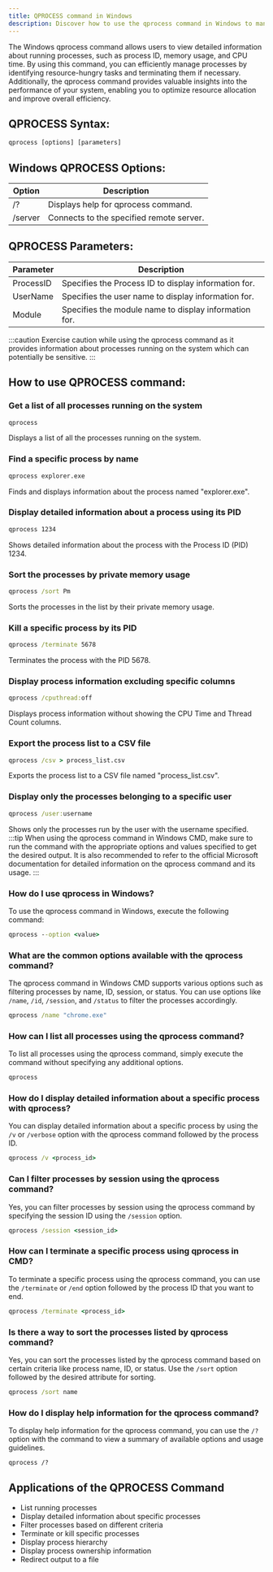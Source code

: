 ```yaml
---
title: QPROCESS command in Windows
description: Discover how to use the qprocess command in Windows to manage running processes efficiently. Learn how to view details, terminate processes, and more.
---
```


The Windows qprocess command allows users to view detailed information about running processes, such as process ID, memory usage, and CPU time. By using this command, you can efficiently manage processes by identifying resource-hungry tasks and terminating them if necessary. Additionally, the qprocess command provides valuable insights into the performance of your system, enabling you to optimize resource allocation and improve overall efficiency.

## QPROCESS Syntax:
```cmd
qprocess [options] [parameters]
```

## Windows QPROCESS Options:
| Option | Description                              |
|--------|------------------------------------------|
| /?     | Displays help for qprocess command.       |
| /server| Connects to the specified remote server. |

## QPROCESS Parameters:
| Parameter | Description                                         |
|-----------|-----------------------------------------------------|
| ProcessID | Specifies the Process ID to display information for.|
| UserName  | Specifies the user name to display information for. |
| Module    | Specifies the module name to display information for.|

:::caution
Exercise caution while using the qprocess command as it provides information about processes running on the system which can potentially be sensitive.
:::
## How to use QPROCESS command:
### Get a list of all processes running on the system
```cmd
qprocess
```
Displays a list of all the processes running on the system.

### Find a specific process by name
```cmd
qprocess explorer.exe
```
Finds and displays information about the process named "explorer.exe".

### Display detailed information about a process using its PID
```cmd
qprocess 1234
```
Shows detailed information about the process with the Process ID (PID) 1234.

### Sort the processes by private memory usage
```cmd
qprocess /sort Pm
```
Sorts the processes in the list by their private memory usage.

### Kill a specific process by its PID
```cmd
qprocess /terminate 5678
```
Terminates the process with the PID 5678.

### Display process information excluding specific columns
```cmd
qprocess /cputhread:off
```
Displays process information without showing the CPU Time and Thread Count columns.

### Export the process list to a CSV file
```cmd
qprocess /csv > process_list.csv
```
Exports the process list to a CSV file named "process_list.csv".

### Display only the processes belonging to a specific user
```cmd
qprocess /user:username
```
Shows only the processes run by the user with the username specified.
:::tip
When using the qprocess command in Windows CMD, make sure to run the command with the appropriate options and values specified to get the desired output. It is also recommended to refer to the official Microsoft documentation for detailed information on the qprocess command and its usage.
:::

### How do I use qprocess in Windows?
To use the qprocess command in Windows, execute the following command:
```cmd
qprocess --option <value>
```

### What are the common options available with the qprocess command?
The qprocess command in Windows CMD supports various options such as filtering processes by name, ID, session, or status. You can use options like `/name`, `/id`, `/session`, and `/status` to filter the processes accordingly. 
```cmd
qprocess /name "chrome.exe"
```

### How can I list all processes using the qprocess command?
To list all processes using the qprocess command, simply execute the command without specifying any additional options. 
```cmd
qprocess
```

### How do I display detailed information about a specific process with qprocess?
You can display detailed information about a specific process by using the `/v` or `/verbose` option with the qprocess command followed by the process ID.
```cmd
qprocess /v <process_id>
```

### Can I filter processes by session using the qprocess command?
Yes, you can filter processes by session using the qprocess command by specifying the session ID using the `/session` option.
```cmd
qprocess /session <session_id>
```

### How can I terminate a specific process using qprocess in CMD?
To terminate a specific process using the qprocess command, you can use the `/terminate` or `/end` option followed by the process ID that you want to end.
```cmd
qprocess /terminate <process_id>
```

### Is there a way to sort the processes listed by qprocess command?
Yes, you can sort the processes listed by the qprocess command based on certain criteria like process name, ID, or status. Use the `/sort` option followed by the desired attribute for sorting.
```cmd
qprocess /sort name
```

### How do I display help information for the qprocess command?
To display help information for the qprocess command, you can use the `/?` option with the command to view a summary of available options and usage guidelines.
```cmd
qprocess /?
```

## Applications of the QPROCESS Command

- List running processes
- Display detailed information about specific processes
- Filter processes based on different criteria
- Terminate or kill specific processes
- Display process hierarchy
- Display process ownership information
- Redirect output to a file